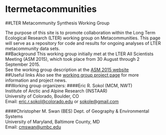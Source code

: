 
# ltermetacommunities
##LTER Metacommunity Synthesis Working Group

The purpose of this site is to promote collaboration within the Long Term Ecological Research (LTER) working group on Metacommunities. This page will serve as a repository for code and results for ongoing analyses of LTER metacommunity data sets.  
##Background
This working group initially met at the LTER All Scientists Meeting (ASM 2015), which took place from 30 August through 2 September 2015.  
See the working group description at the [ASM 2015 website](http://asm2015.lternet.edu/working-groups/using-metacommunity-concept-synthesize-biodiversity-patterns-across-lter-sites)  
##Useful links
Also see the [working group project page](https://sites.google.com/site/ltermetacommunities/home) for more information and project news.  
##Working group organizers:
####Eric R. Sokol (MCM, NWT)  
Institute of Arctic and Alpine Research (INSTAAR)  
University of Colorado, Boulder, CO   
Email: eric.r.sokol@colorado.edu or sokole@gmail.com  


####Christopher M. Swan (BES) 
Dept. of Geography & Environmental Systems   
University of Maryland, Baltimore County, MD   
Email: cmswan@umbc.edu  
